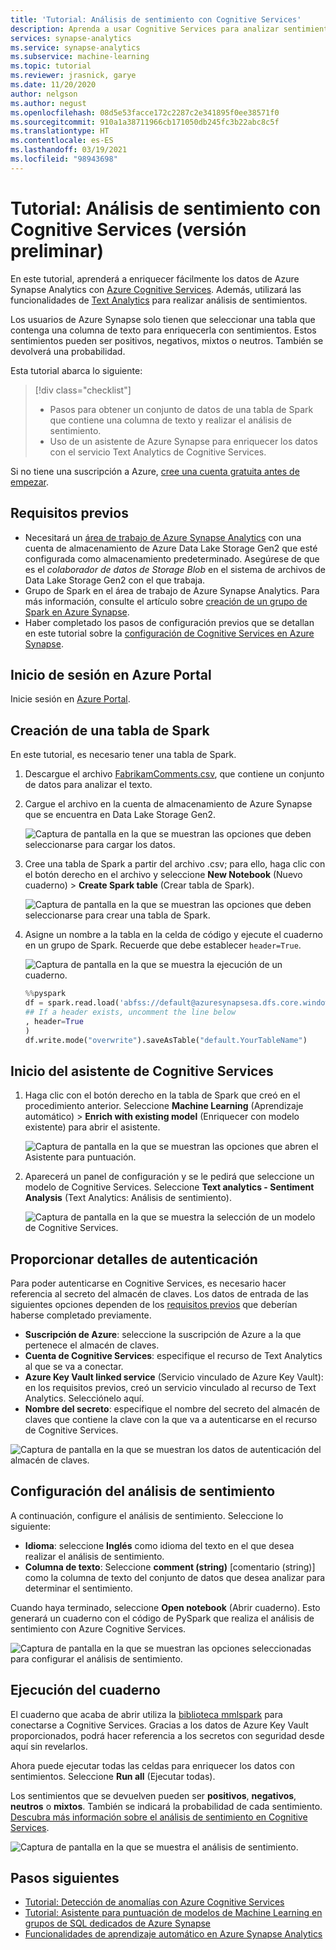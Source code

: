 ```yaml
---
title: 'Tutorial: Análisis de sentimiento con Cognitive Services'
description: Aprenda a usar Cognitive Services para analizar sentimientos en Azure Synapse Analytics.
services: synapse-analytics
ms.service: synapse-analytics
ms.subservice: machine-learning
ms.topic: tutorial
ms.reviewer: jrasnick, garye
ms.date: 11/20/2020
author: nelgson
ms.author: negust
ms.openlocfilehash: 08d5e53facce172c2287c2e341895f0ee38571f0
ms.sourcegitcommit: 910a1a38711966cb171050db245fc3b22abc8c5f
ms.translationtype: HT
ms.contentlocale: es-ES
ms.lasthandoff: 03/19/2021
ms.locfileid: "98943698"
---
```

# <a name="tutorial-sentiment-analysis-with-cognitive-services-preview"></a>Tutorial: Análisis de sentimiento con Cognitive Services (versión preliminar)

En este tutorial, aprenderá a enriquecer fácilmente los datos de Azure Synapse Analytics con [Azure Cognitive Services](../../cognitive-services/index.yml). Además, utilizará las funcionalidades de [Text Analytics](../../cognitive-services/text-analytics/index.yml) para realizar análisis de sentimientos. 

Los usuarios de Azure Synapse solo tienen que seleccionar una tabla que contenga una columna de texto para enriquecerla con sentimientos. Estos sentimientos pueden ser positivos, negativos, mixtos o neutros. También se devolverá una probabilidad.

Esta tutorial abarca lo siguiente:

> [!div class="checklist"]
> - Pasos para obtener un conjunto de datos de una tabla de Spark que contiene una columna de texto y realizar el análisis de sentimiento.
> - Uso de un asistente de Azure Synapse para enriquecer los datos con el servicio Text Analytics de Cognitive Services.

Si no tiene una suscripción a Azure, [cree una cuenta gratuita antes de empezar](https://azure.microsoft.com/free/).

## <a name="prerequisites"></a>Requisitos previos

- Necesitará un [área de trabajo de Azure Synapse Analytics](../get-started-create-workspace.md) con una cuenta de almacenamiento de Azure Data Lake Storage Gen2 que esté configurada como almacenamiento predeterminado. Asegúrese de que es el *colaborador de datos de Storage Blob* en el sistema de archivos de Data Lake Storage Gen2 con el que trabaja.
- Grupo de Spark en el área de trabajo de Azure Synapse Analytics. Para más información, consulte el artículo sobre [creación de un grupo de Spark en Azure Synapse](../quickstart-create-sql-pool-studio.md).
- Haber completado los pasos de configuración previos que se detallan en este tutorial sobre la [configuración de Cognitive Services en Azure Synapse](tutorial-configure-cognitive-services-synapse.md).

## <a name="sign-in-to-the-azure-portal"></a>Inicio de sesión en Azure Portal

Inicie sesión en [Azure Portal](https://portal.azure.com/).

## <a name="create-a-spark-table"></a>Creación de una tabla de Spark

En este tutorial, es necesario tener una tabla de Spark.

1. Descargue el archivo [FabrikamComments.csv](https://github.com/Kaiqb/KaiqbRepo0731190208/blob/master/CognitiveServices/TextAnalytics/FabrikamComments.csv), que contiene un conjunto de datos para analizar el texto. 

1. Cargue el archivo en la cuenta de almacenamiento de Azure Synapse que se encuentra en Data Lake Storage Gen2.
  
   ![Captura de pantalla en la que se muestran las opciones que deben seleccionarse para cargar los datos.](media/tutorial-cognitive-services/tutorial-cognitive-services-sentiment-00a.png)

1. Cree una tabla de Spark a partir del archivo .csv; para ello, haga clic con el botón derecho en el archivo y seleccione **New Notebook** (Nuevo cuaderno) > **Create Spark table** (Crear tabla de Spark).

   ![Captura de pantalla en la que se muestran las opciones que deben seleccionarse para crear una tabla de Spark.](media/tutorial-cognitive-services/tutorial-cognitive-services-sentiment-00b.png)

1. Asigne un nombre a la tabla en la celda de código y ejecute el cuaderno en un grupo de Spark. Recuerde que debe establecer `header=True`.

   ![Captura de pantalla en la que se muestra la ejecución de un cuaderno.](media/tutorial-cognitive-services/tutorial-cognitive-services-sentiment-00c.png)

   ```python
   %%pyspark
   df = spark.read.load('abfss://default@azuresynapsesa.dfs.core.windows.net/data/FabrikamComments.csv', format='csv'
   ## If a header exists, uncomment the line below
   , header=True
   )
   df.write.mode("overwrite").saveAsTable("default.YourTableName")
   ```

## <a name="open-the-cognitive-services-wizard"></a>Inicio del asistente de Cognitive Services

1. Haga clic con el botón derecho en la tabla de Spark que creó en el procedimiento anterior. Seleccione **Machine Learning** (Aprendizaje automático) > **Enrich with existing model** (Enriquecer con modelo existente) para abrir el asistente.

   ![Captura de pantalla en la que se muestran las opciones que abren el Asistente para puntuación.](media/tutorial-cognitive-services/tutorial-cognitive-services-sentiment-00d.png)

2. Aparecerá un panel de configuración y se le pedirá que seleccione un modelo de Cognitive Services. Seleccione **Text analytics - Sentiment Analysis** (Text Analytics: Análisis de sentimiento).

   ![Captura de pantalla en la que se muestra la selección de un modelo de Cognitive Services.](media/tutorial-cognitive-services/tutorial-cognitive-services-sentiment-00e.png)

## <a name="provide-authentication-details"></a>Proporcionar detalles de autenticación

Para poder autenticarse en Cognitive Services, es necesario hacer referencia al secreto del almacén de claves. Los datos de entrada de las siguientes opciones dependen de los [requisitos previos](tutorial-configure-cognitive-services-synapse.md) que deberían haberse completado previamente.

- **Suscripción de Azure**: seleccione la suscripción de Azure a la que pertenece el almacén de claves.
- **Cuenta de Cognitive Services**: especifique el recurso de Text Analytics al que se va a conectar.
- **Azure Key Vault linked service** (Servicio vinculado de Azure Key Vault): en los requisitos previos, creó un servicio vinculado al recurso de Text Analytics. Selecciónelo aquí.
- **Nombre del secreto**: especifique el nombre del secreto del almacén de claves que contiene la clave con la que va a autenticarse en el recurso de Cognitive Services.

![Captura de pantalla en la que se muestran los datos de autenticación del almacén de claves.](media/tutorial-cognitive-services/tutorial-cognitive-services-sentiment-00f.png)

## <a name="configure-sentiment-analysis"></a>Configuración del análisis de sentimiento

A continuación, configure el análisis de sentimiento. Seleccione lo siguiente:
- **Idioma**: seleccione **Inglés** como idioma del texto en el que desea realizar el análisis de sentimiento.
- **Columna de texto**: Seleccione **comment (string)** [comentario (string)] como la columna de texto del conjunto de datos que desea analizar para determinar el sentimiento.

Cuando haya terminado, seleccione **Open notebook** (Abrir cuaderno). Esto generará un cuaderno con el código de PySpark que realiza el análisis de sentimiento con Azure Cognitive Services.

![Captura de pantalla en la que se muestran las opciones seleccionadas para configurar el análisis de sentimiento.](media/tutorial-cognitive-services/tutorial-cognitive-services-sentiment-00g.png)

## <a name="run-the-notebook"></a>Ejecución del cuaderno

El cuaderno que acaba de abrir utiliza la [biblioteca mmlspark](https://github.com/Azure/mmlspark) para conectarse a Cognitive Services. Gracias a los datos de Azure Key Vault proporcionados, podrá hacer referencia a los secretos con seguridad desde aquí sin revelarlos.

Ahora puede ejecutar todas las celdas para enriquecer los datos con sentimientos. Seleccione **Run all** (Ejecutar todas). 

Los sentimientos que se devuelven pueden ser **positivos**, **negativos**, **neutros** o **mixtos**. También se indicará la probabilidad de cada sentimiento. [Descubra más información sobre el análisis de sentimiento en Cognitive Services](../../cognitive-services/text-analytics/how-tos/text-analytics-how-to-sentiment-analysis.md).

![Captura de pantalla en la que se muestra el análisis de sentimiento.](media/tutorial-cognitive-services/tutorial-cognitive-services-sentiment-00h.png)

## <a name="next-steps"></a>Pasos siguientes
- [Tutorial: Detección de anomalías con Azure Cognitive Services](tutorial-cognitive-services-sentiment.md)
- [Tutorial: Asistente para puntuación de modelos de Machine Learning en grupos de SQL dedicados de Azure Synapse](tutorial-sql-pool-model-scoring-wizard.md)
- [Funcionalidades de aprendizaje automático en Azure Synapse Analytics](what-is-machine-learning.md)